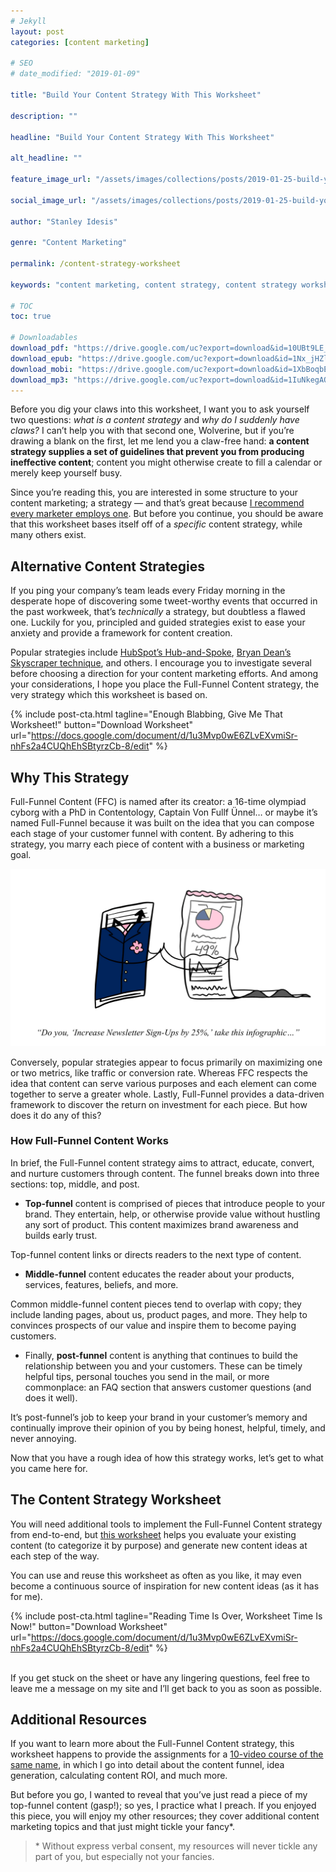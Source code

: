 ```yaml
---
# Jekyll
layout: post
categories: [content marketing]

# SEO
# date_modified: "2019-01-09"

title: "Build Your Content Strategy With This Worksheet"

description: ""

headline: "Build Your Content Strategy With This Worksheet"

alt_headline: ""

feature_image_url: "/assets/images/collections/posts/2019-01-25-build-your-content-strategy-with-this-worksheet/build-your-content-strategy-with-this-worksheet-cover.png"

social_image_url: "/assets/images/collections/posts/2019-01-25-build-your-content-strategy-with-this-worksheet/build-your-content-strategy-with-this-worksheet-cover.png"

author: "Stanley Idesis"

genre: "Content Marketing"

permalink: /content-strategy-worksheet

keywords: "content marketing, content strategy, content strategy worksheet, content marketing worksheet, content marketing strategy worksheet, free content worksheet"

# TOC
toc: true

# Downloadables
download_pdf: "https://drive.google.com/uc?export=download&id=10UBt9LE_Pw0l5Wjcy0yO2LpDcxsUCC2L"
download_epub: "https://drive.google.com/uc?export=download&id=1Nx_jHZlNC24FiBs5jQlxRYmMUcOOaRXc"
download_mobi: "https://drive.google.com/uc?export=download&id=1XbBoqbEbE72vMvk6pZ2lS8m_0c7D8BMZ"
download_mp3: "https://drive.google.com/uc?export=download&id=1IuNkegAOQqe8wrznPRUcVX1PVekM--X2"
---
```


Before you dig your claws into this worksheet, I want you to ask yourself two questions: _what is a content strategy_ and _why do I suddenly have claws?_ I can’t help you with that second one, Wolverine, but if you’re drawing a blank on the first, let me lend you a claw-free hand: **a content strategy supplies a set of guidelines that prevent you from producing ineffective content**; content you might otherwise create to fill a calendar or merely keep yourself busy.

Since you’re reading this, you are interested in some structure to your content marketing; a strategy — and that’s great because [I recommend every marketer employs one](https://www.stanleyidesis.com/why-need-a-content-marketing-strategy). But before you continue, you should be aware that this worksheet bases itself off of a _specific_ content strategy, while many others exist.

## Alternative Content Strategies

If you ping your company’s team leads every Friday morning in the desperate hope of discovering some tweet-worthy events that occurred in the past workweek, that’s _technically_ a strategy, but doubtless a flawed one. Luckily for you, principled and guided strategies exist to ease your anxiety and provide a framework for content creation.

Popular strategies include [HubSpot’s Hub-and-Spoke](https://blog.hubspot.com/news-trends/topic-clusters-seo), [Bryan Dean’s Skyscraper technique](https://backlinko.com/skyscraper-technique), and others. I encourage you to investigate several before choosing a direction for your content marketing efforts. And among your considerations, I hope you place the Full-Funnel Content strategy, the very strategy which this worksheet is based on.

{%
 include post-cta.html
 tagline="Enough Blabbing, Give Me That Worksheet!"
 button="Download Worksheet"
 url="https://docs.google.com/document/d/1u3Mvp0wE6ZLvEXvmiSr-nhFs2a4CUQhEhSBtyrzCb-8/edit"
%}

## Why This Strategy

Full-Funnel Content (FFC) is named after its creator: a 16-time olympiad cyborg with a PhD in Contentology, Captain Von Fullf Ünnel… or maybe it’s named Full-Funnel because it was built on the idea that you can compose each stage of your customer funnel with content. By adhering to this strategy, you marry each piece of content with a business or marketing goal.

![Business Strategy Marries a Piece of Content 💖💍](/assets/images/collections/posts/2019-01-25-build-your-content-strategy-with-this-worksheet/business-strategy-marries-a-piece-of-content.png)

Conversely, popular strategies appear to focus primarily on maximizing one or two metrics, like traffic or conversion rate. Whereas FFC respects the idea that content can serve various purposes and each element can come together to serve a greater whole. Lastly, Full-Funnel provides a data-driven framework to discover the return on investment for each piece. But how does it do any of this?

### How Full-Funnel Content Works

In brief, the Full-Funnel content strategy aims to attract, educate, convert, and nurture customers through content. The funnel breaks down into three sections: top, middle, and post.

- **Top-funnel** content is comprised of pieces that introduce people to your brand. They entertain, help, or otherwise provide value without hustling any sort of product. This content maximizes brand awareness and builds early trust.

Top-funnel content links or directs readers to the next type of content.

- **Middle-funnel** content educates the reader about your products, services, features, beliefs, and more.

Common middle-funnel content pieces tend to overlap with copy; they include landing pages, about us, product pages, and more. They help to convinces prospects of our value and inspire them to become paying customers.

- Finally, **post-funnel** content is anything that continues to build the relationship between you and your customers. These can be timely helpful tips, personal touches you send in the mail, or more commonplace: an FAQ section that answers customer questions (and does it well).

It’s post-funnel’s job to keep your brand in your customer’s memory and continually improve their opinion of you by being honest, helpful, timely, and never annoying.

Now that you have a rough idea of how this strategy works, let’s get to what you came here for.

## The Content Strategy Worksheet

You will need additional tools to implement the Full-Funnel Content strategy from end-to-end, but [this worksheet](https://docs.google.com/document/d/1u3Mvp0wE6ZLvEXvmiSr-nhFs2a4CUQhEhSBtyrzCb-8/edit) helps you evaluate your existing content (to categorize it by purpose) and generate new content ideas at each step of the way.

You can use and reuse this worksheet as often as you like, it may even become a continuous source of inspiration for new content ideas (as it has for me).<br>

{%
 include post-cta.html
 tagline="Reading Time Is Over, Worksheet Time Is Now!"
 button="Download Worksheet"
 url="https://docs.google.com/document/d/1u3Mvp0wE6ZLvEXvmiSr-nhFs2a4CUQhEhSBtyrzCb-8/edit"
%}

<br>If you get stuck on the sheet or have any lingering questions, feel free to leave me a message on my site and I’ll get back to you as soon as possible.

## Additional Resources

If you want to learn more about the Full-Funnel Content strategy, this worksheet happens to provide the assignments for a [10-video course of the same name](https://www.stanleyidesis.com/courses/full-funnel-content), in which I go into detail about the content funnel, idea generation, calculating content ROI, and much more.

But before you go, I wanted to reveal that you’ve just read a piece of my top-funnel content (gasp!); so yes, I practice what I preach. If you enjoyed this piece, you will enjoy my other resources; they cover additional content marketing topics and that just might tickle your fancy\*.

> \* Without express verbal consent, my resources will never tickle any part of you, but especially not your fancies.
